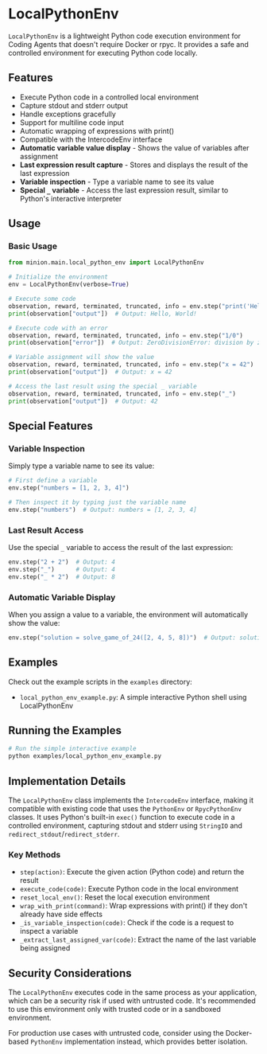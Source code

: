 # LocalPythonEnv

`LocalPythonEnv` is a lightweight Python code execution environment for Coding Agents that doesn't require Docker or rpyc. It provides a safe and controlled environment for executing Python code locally.

## Features

- Execute Python code in a controlled local environment
- Capture stdout and stderr output
- Handle exceptions gracefully
- Support for multiline code input
- Automatic wrapping of expressions with print()
- Compatible with the IntercodeEnv interface
- **Automatic variable value display** - Shows the value of variables after assignment
- **Last expression result capture** - Stores and displays the result of the last expression
- **Variable inspection** - Type a variable name to see its value
- **Special `_` variable** - Access the last expression result, similar to Python's interactive interpreter

## Usage

### Basic Usage

```python
from minion.main.local_python_env import LocalPythonEnv

# Initialize the environment
env = LocalPythonEnv(verbose=True)

# Execute some code
observation, reward, terminated, truncated, info = env.step("print('Hello, World!')")
print(observation["output"])  # Output: Hello, World!

# Execute code with an error
observation, reward, terminated, truncated, info = env.step("1/0")
print(observation["error"])  # Output: ZeroDivisionError: division by zero

# Variable assignment will show the value
observation, reward, terminated, truncated, info = env.step("x = 42")
print(observation["output"])  # Output: x = 42

# Access the last result using the special _ variable
observation, reward, terminated, truncated, info = env.step("_")
print(observation["output"])  # Output: 42
```

## Special Features

### Variable Inspection

Simply type a variable name to see its value:

```python
# First define a variable
env.step("numbers = [1, 2, 3, 4]")

# Then inspect it by typing just the variable name
env.step("numbers")  # Output: numbers = [1, 2, 3, 4]
```

### Last Result Access

Use the special `_` variable to access the result of the last expression:

```python
env.step("2 + 2")  # Output: 4
env.step("_")      # Output: 4
env.step("_ * 2")  # Output: 8
```

### Automatic Variable Display

When you assign a value to a variable, the environment will automatically show the value:

```python
env.step("solution = solve_game_of_24([2, 4, 5, 8])")  # Output: solution = "2 * (4 + 8) - 5"
```

## Examples

Check out the example scripts in the `examples` directory:

- `local_python_env_example.py`: A simple interactive Python shell using LocalPythonEnv

## Running the Examples

```bash
# Run the simple interactive example
python examples/local_python_env_example.py

```

## Implementation Details

The `LocalPythonEnv` class implements the `IntercodeEnv` interface, making it compatible with existing code that uses the `PythonEnv` or `RpycPythonEnv` classes. It uses Python's built-in `exec()` function to execute code in a controlled environment, capturing stdout and stderr using `StringIO` and `redirect_stdout`/`redirect_stderr`.

### Key Methods

- `step(action)`: Execute the given action (Python code) and return the result
- `execute_code(code)`: Execute Python code in the local environment
- `reset_local_env()`: Reset the local execution environment
- `wrap_with_print(command)`: Wrap expressions with print() if they don't already have side effects
- `_is_variable_inspection(code)`: Check if the code is a request to inspect a variable
- `_extract_last_assigned_var(code)`: Extract the name of the last variable being assigned

## Security Considerations

The `LocalPythonEnv` executes code in the same process as your application, which can be a security risk if used with untrusted code. It's recommended to use this environment only with trusted code or in a sandboxed environment.

For production use cases with untrusted code, consider using the Docker-based `PythonEnv` implementation instead, which provides better isolation. 